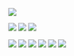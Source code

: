 ![](https://img.shields.io/badge/javascript-F7DF1E.svg?&style=for-the-badge&logo=javascript&logoColor=ffffff)

![](https://img.shields.io/badge/css3-1572B6.svg?&style=for-the-badge&logo=css3&logoColor=ffffff)
![](https://img.shields.io/badge/html5-E34F26.svg?&style=for-the-badge&logo=html5&logoColor=ffffff)
![](https://img.shields.io/badge/jquery-0769AD.svg?&style=for-the-badge&logo=html5&logoColor=ffffff)

![](https://img.shields.io/badge/express-000000.svg?&style=for-the-badge&logo=express&logoColor=ffffff)
![](https://img.shields.io/badge/figma-F24E1E.svg?&style=for-the-badge&logo=figma&logoColor=ffffff)
![](https://img.shields.io/badge/jquery-0769AD.svg?&style=for-the-badge&logo=html5&logoColor=ffffff)
![](https://img.shields.io/badge/jquery-0769AD.svg?&style=for-the-badge&logo=html5&logoColor=ffffff)
![](https://img.shields.io/badge/jquery-0769AD.svg?&style=for-the-badge&logo=html5&logoColor=ffffff)
![](https://img.shields.io/badge/jquery-0769AD.svg?&style=for-the-badge&logo=html5&logoColor=ffffff)
